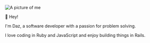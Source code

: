 <img src="/images/daz.webp" alt="A picture of me" class="daz dropshadow">

<p class="display-m">👋 Hey!</p>

I'm Daz, a software developer with a passion for problem solving.

I love coding in Ruby and JavaScript and enjoy building things in Rails.